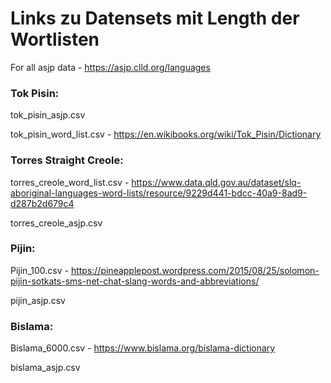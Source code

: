 
# Links zu Datensets mit Length der Wortlisten
For all asjp data - https://asjp.clld.org/languages

### Tok Pisin: 
tok_pisin_asjp.csv

tok_pisin_word_list.csv - https://en.wikibooks.org/wiki/Tok_Pisin/Dictionary

### Torres Straight Creole:
torres_creole_word_list.csv - https://www.data.qld.gov.au/dataset/slq-aboriginal-languages-word-lists/resource/9229d441-bdcc-40a9-8ad9-d287b2d679c4

torres_creole_asjp.csv

### Pijin:  

Pijin_100.csv - https://pineapplepost.wordpress.com/2015/08/25/solomon-pijin-sotkats-sms-net-chat-slang-words-and-abbreviations/

pijin_asjp.csv


### Bislama:
Bislama_6000.csv - https://www.bislama.org/bislama-dictionary

bislama_asjp.csv
